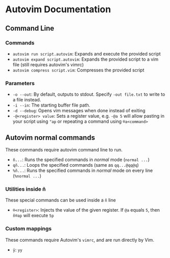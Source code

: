 # Autovim Documentation

## Command Line

### Commands

* `autovim run script.autovim`: Expands and execute the provided script
* `autovim expand script.autovim`: Expands the provided script to a vim file (still requires autovim's vimrc)
* `autovim compress script.vim`: Compresses the provided script

### Parameters

* `-o --out`: By default, outputs to stdout. Specify `-out file.txt` to write to a file instead.
* `-i --in`: The starting buffer file path.
* `-d --debug`: Opens vim messages when done instead of exiting
* `-@<register> value`: Sets a register value, e.g. `-@a 5` will allow pasting in your script using `"ap` or repeating a command using `®a<command>`

## Autovim normal commands

These commands require autovim command line to run.

* `ñ...`: Runs the specified commands in _normal_ mode (`normal ...`)
* `qñ...`: Loops the specified commands (same as `qq...@qq@q`)
* `%ñ...`: Runs the specified commands in _normal_ mode on every line (`%normal ...`)

### Utilities inside ñ

These special commands can be used inside a `ñ` line

* `®<register>`: Injects the value of the given register. If `@a` equals `5`, then `ñ®ap` will execute `5p` 

### Custom mappings

These commands require Autovim's `vimrc`, and are run directly by Vim.

* `ÿ`: `yy`
